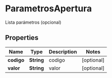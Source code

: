 

# ParametrosApertura

Lista parámetros (opcional)

## Properties

| Name | Type | Description | Notes |
|------------ | ------------- | ------------- | -------------|
|**codigo** | **String** | codigo |  [optional] |
|**valor** | **String** | valor |  [optional] |



